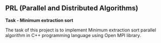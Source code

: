 PRL (Parallel and Distributed Algorithms)
-------------
**Task - Minimum extraction sort**

The task of this project is to implement Minimum extraction sort parallel algorithm in C++ programming language using Open MPI library.